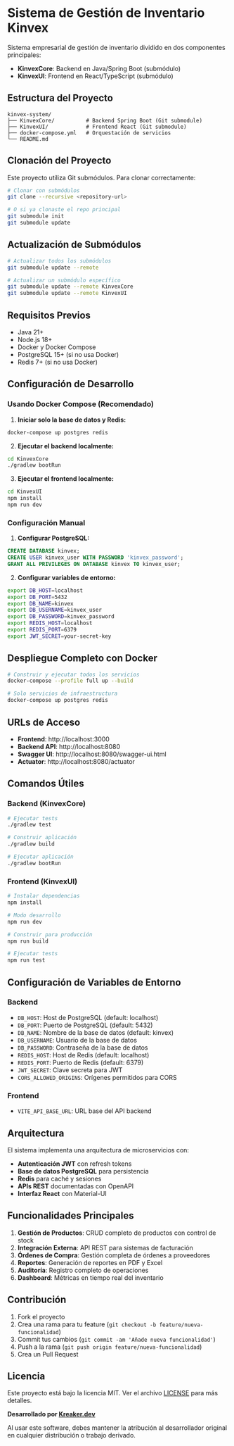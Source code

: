# Sistema de Gestión de Inventario Kinvex

Sistema empresarial de gestión de inventario dividido en dos componentes principales:
- **KinvexCore**: Backend en Java/Spring Boot (submódulo)
- **KinvexUI**: Frontend en React/TypeScript (submódulo)

## Estructura del Proyecto

```
kinvex-system/
├── KinvexCore/          # Backend Spring Boot (Git submodule)
├── KinvexUI/            # Frontend React (Git submodule)
├── docker-compose.yml   # Orquestación de servicios
└── README.md
```

## Clonación del Proyecto

Este proyecto utiliza Git submódulos. Para clonar correctamente:

```bash
# Clonar con submódulos
git clone --recursive <repository-url>

# O si ya clonaste el repo principal
git submodule init
git submodule update
```

## Actualización de Submódulos

```bash
# Actualizar todos los submódulos
git submodule update --remote

# Actualizar un submódulo específico
git submodule update --remote KinvexCore
git submodule update --remote KinvexUI
```

## Requisitos Previos

- Java 21+
- Node.js 18+
- Docker y Docker Compose
- PostgreSQL 15+ (si no usa Docker)
- Redis 7+ (si no usa Docker)

## Configuración de Desarrollo

### Usando Docker Compose (Recomendado)

1. **Iniciar solo la base de datos y Redis:**
```bash
docker-compose up postgres redis
```

2. **Ejecutar el backend localmente:**
```bash
cd KinvexCore
./gradlew bootRun
```

3. **Ejecutar el frontend localmente:**
```bash
cd KinvexUI
npm install
npm run dev
```

### Configuración Manual

1. **Configurar PostgreSQL:**
```sql
CREATE DATABASE kinvex;
CREATE USER kinvex_user WITH PASSWORD 'kinvex_password';
GRANT ALL PRIVILEGES ON DATABASE kinvex TO kinvex_user;
```

2. **Configurar variables de entorno:**
```bash
export DB_HOST=localhost
export DB_PORT=5432
export DB_NAME=kinvex
export DB_USERNAME=kinvex_user
export DB_PASSWORD=kinvex_password
export REDIS_HOST=localhost
export REDIS_PORT=6379
export JWT_SECRET=your-secret-key
```

## Despliegue Completo con Docker

```bash
# Construir y ejecutar todos los servicios
docker-compose --profile full up --build

# Solo servicios de infraestructura
docker-compose up postgres redis
```

## URLs de Acceso

- **Frontend**: http://localhost:3000
- **Backend API**: http://localhost:8080
- **Swagger UI**: http://localhost:8080/swagger-ui.html
- **Actuator**: http://localhost:8080/actuator

## Comandos Útiles

### Backend (KinvexCore)
```bash
# Ejecutar tests
./gradlew test

# Construir aplicación
./gradlew build

# Ejecutar aplicación
./gradlew bootRun
```

### Frontend (KinvexUI)
```bash
# Instalar dependencias
npm install

# Modo desarrollo
npm run dev

# Construir para producción
npm run build

# Ejecutar tests
npm run test
```

## Configuración de Variables de Entorno

### Backend
- `DB_HOST`: Host de PostgreSQL (default: localhost)
- `DB_PORT`: Puerto de PostgreSQL (default: 5432)
- `DB_NAME`: Nombre de la base de datos (default: kinvex)
- `DB_USERNAME`: Usuario de la base de datos
- `DB_PASSWORD`: Contraseña de la base de datos
- `REDIS_HOST`: Host de Redis (default: localhost)
- `REDIS_PORT`: Puerto de Redis (default: 6379)
- `JWT_SECRET`: Clave secreta para JWT
- `CORS_ALLOWED_ORIGINS`: Orígenes permitidos para CORS

### Frontend
- `VITE_API_BASE_URL`: URL base del API backend

## Arquitectura

El sistema implementa una arquitectura de microservicios con:
- **Autenticación JWT** con refresh tokens
- **Base de datos PostgreSQL** para persistencia
- **Redis** para caché y sesiones
- **APIs REST** documentadas con OpenAPI
- **Interfaz React** con Material-UI

## Funcionalidades Principales

1. **Gestión de Productos**: CRUD completo de productos con control de stock
2. **Integración Externa**: API REST para sistemas de facturación
3. **Órdenes de Compra**: Gestión completa de órdenes a proveedores
4. **Reportes**: Generación de reportes en PDF y Excel
5. **Auditoría**: Registro completo de operaciones
6. **Dashboard**: Métricas en tiempo real del inventario

## Contribución

1. Fork el proyecto
2. Crea una rama para tu feature (`git checkout -b feature/nueva-funcionalidad`)
3. Commit tus cambios (`git commit -am 'Añade nueva funcionalidad'`)
4. Push a la rama (`git push origin feature/nueva-funcionalidad`)
5. Crea un Pull Request

## Licencia

Este proyecto está bajo la licencia MIT. Ver el archivo [LICENSE](LICENSE) para más detalles.

**Desarrollado por [Kreaker.dev](https://kreaker.dev)**

Al usar este software, debes mantener la atribución al desarrollador original en cualquier distribución o trabajo derivado.
